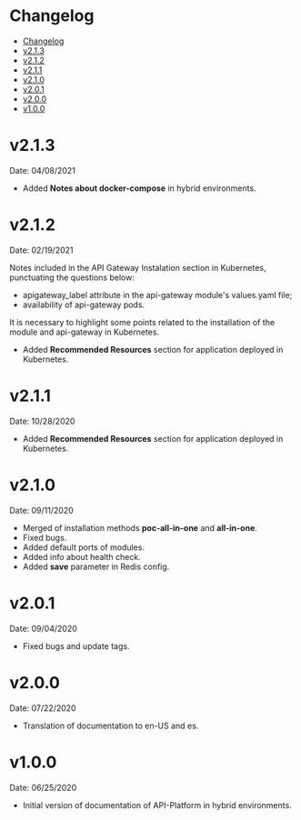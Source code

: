 # Changelog

<!-- TOC -->

- [Changelog](#changelog)
- [v2.1.3](#v213)
- [v2.1.2](#v212)
- [v2.1.1](#v211)
- [v2.1.0](#v210)
- [v2.0.1](#v201)
- [v2.0.0](#v200)
- [v1.0.0](#v100)
<!-- TOC -->

# v2.1.3

Date: 04/08/2021

* Added **Notes about docker-compose** in hybrid environments.

# v2.1.2

Date: 02/19/2021

Notes included in the API Gateway Instalation section in Kubernetes, punctuating the questions below:

* apigateway_label attribute in the api-gateway module's values.yaml file;
* availability of api-gateway pods.

It is necessary to highlight some points related to the installation of the module and api-gateway in Kubernetes.

* Added **Recommended Resources** section for application deployed in Kubernetes.

# v2.1.1

Date: 10/28/2020

* Added **Recommended Resources** section for application deployed in Kubernetes.

# v2.1.0

Date: 09/11/2020

* Merged of installation methods **poc-all-in-one** and **all-in-one**.
* Fixed bugs.
* Added default ports of modules.
* Added info about health check.
* Added **save** parameter in Redis config.

# v2.0.1

Date: 09/04/2020

* Fixed bugs and update tags.

# v2.0.0

Date: 07/22/2020

* Translation of documentation to en-US and es.

# v1.0.0

Date: 06/25/2020

* Initial version of documentation of API-Platform in hybrid environments.
